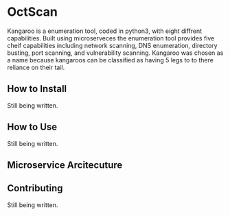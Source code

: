 # OctScan
Kangaroo is a enumeration tool, coded in python3, with eight diffrent capabilities. Built using microserveces the enumeration tool provides five cheif capabilities including network scanning, DNS enumeration, directory busting, port scanning, and vulnerability scanning. Kangaroo was chosen as a name because kangaroos can be classified as having 5 legs to to there reliance on their tail.  


## How to Install
Still being written.

## How to Use
Still being written.

## Microservice Arcitecuture

## Contributing
Still being written.

